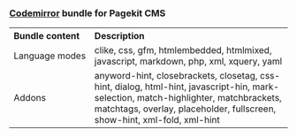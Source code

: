 ### [Codemirror](http://codemirror.net/) bundle for Pagekit CMS

<table border="0">
    <tr>
        <th align="left">Bundle&nbsp;content</th>
        <th align="left">Description</th>
    </tr>
    <tr>
        <td>Language&nbsp;modes</td><td>clike, css, gfm, htmlembedded, htmlmixed, javascript, markdown, php, xml, xquery, yaml </td></tr>
    <tr>
        <td>Addons</td><td>anyword-hint, closebrackets, closetag, css-hint, dialog, html-hint, javascript-hin, mark-selection, match-highlighter, matchbrackets, matchtags, overlay, placeholder, fullscreen, show-hint, xml-fold, xml-hint</td>
    </tr>
</table>
